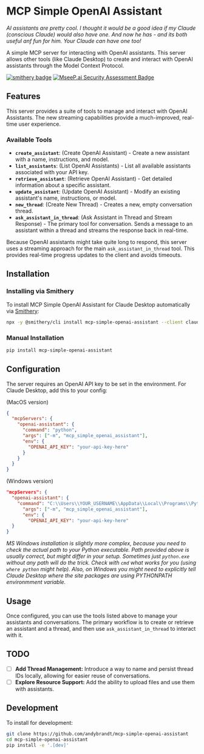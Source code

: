 # MCP Simple OpenAI Assistant

*AI assistants are pretty cool. I thought it would be a good idea if my Claude (conscious Claude) would also have one. And now he has - and its both useful anf fun for him. Your Claude can have one too!*

A simple MCP server for interacting with OpenAI assistants. This server allows other tools (like Claude Desktop) to create and interact with OpenAI assistants through the Model Context Protocol.

[![smithery badge](https://smithery.ai/badge/mcp-simple-openai-assistant)](https://smithery.ai/mcp/known/mcp-simple-openai-assistant)
[![MseeP.ai Security Assessment Badge](https://mseep.net/pr/andybrandt-mcp-simple-openai-assistant-badge.png)](https://mseep.ai/app/andybrandt-mcp-simple-openai-assistant)


## Features

This server provides a suite of tools to manage and interact with OpenAI Assistants. The new streaming capabilities provide a much-improved, real-time user experience.

### Available Tools

-   **`create_assistant`**: (Create OpenAI Assistant) - Create a new assistant with a name, instructions, and model.
-   **`list_assistants`**: (List OpenAI Assistants) - List all available assistants associated with your API key.
-   **`retrieve_assistant`**: (Retrieve OpenAI Assistant) - Get detailed information about a specific assistant.
-   **`update_assistant`**: (Update OpenAI Assistant) - Modify an existing assistant's name, instructions, or model.
-   **`new_thread`**: (Create New Thread) - Creates a new, empty conversation thread.
-   **`ask_assistant_in_thread`**: (Ask Assistant in Thread and Stream Response) - The primary tool for conversation. Sends a message to an assistant within a thread and streams the response back in real-time.

Because OpenAI assistants might take quite long to respond, this server uses a streaming approach for the main `ask_assistant_in_thread` tool. This provides real-time progress updates to the client and avoids timeouts.

## Installation

### Installing via Smithery

To install MCP Simple OpenAI Assistant for Claude Desktop automatically via [Smithery](https://smithery.ai/mcp/known/mcp-simple-openai-assistant):

```bash
npx -y @smithery/cli install mcp-simple-openai-assistant --client claude
```

### Manual Installation
```bash
pip install mcp-simple-openai-assistant
```

## Configuration

The server requires an OpenAI API key to be set in the environment. For Claude Desktop, add this to your config:

(MacOS version)

```json
{
  "mcpServers": {
    "openai-assistant": {
      "command": "python",
      "args": ["-m", "mcp_simple_openai_assistant"],
      "env": {
        "OPENAI_API_KEY": "your-api-key-here"
      }
    }
  }
}
```

(Windows version)

```json
"mcpServers": {
  "openai-assistant": {
    "command": "C:\\Users\\YOUR_USERNAME\\AppData\\Local\\Programs\\Python\\Python311\\python.exe",
      "args": ["-m", "mcp_simple_openai_assistant"],
      "env": {
        "OPENAI_API_KEY": "your-api-key-here"
  }
}

```
*MS Windows installation is slightly more complex, because you need to check the actual path to your Python executable. Path provided above is usually correct, but might differ in your setup. Sometimes just `python.exe` without any path will do the trick. Check with `cmd` what works for you (using `where python` might help). Also, on Windows you might need to explicitly tell Claude Desktop where the site packages are using PYTHONPATH environmment variable.*

## Usage

Once configured, you can use the tools listed above to manage your assistants and conversations. The primary workflow is to create or retrieve an assistant and a thread, and then use `ask_assistant_in_thread` to interact with it.

## TODO

- [ ] **Add Thread Management:** Introduce a way to name and persist thread IDs locally, allowing for easier reuse of conversations.
- [ ] **Explore Resource Support:** Add the ability to upload files and use them with assistants.

## Development

To install for development:

```bash
git clone https://github.com/andybrandt/mcp-simple-openai-assistant
cd mcp-simple-openai-assistant
pip install -e '.[dev]'
```
